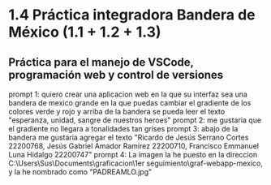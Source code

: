 # 
# 1.4 Práctica integradora Bandera de México (1.1 + 1.2 + 1.3)

## Práctica para el manejo de VSCode, programación web y control de versiones

prompt 1: quiero crear una aplicacion web en la que su interfaz sea una bandera de mexico grande en la que puedas cambiar el gradiente de los colores verde y rojo y arriba de la bandera se pueda leer el texto "esperanza, unidad, sangre de nuestros heroes"
prompt 2: me gustaria que el gradiente no llegara a tonalidades tan grises
prompt 3: abajo de la bandera me gustaria agregar el texto "Ricardo de Jesús Serrano Cortes 22200768, Jesús Gabriel Amador Ramirez 22200710, Francisco Emmanuel Luna Hidalgo 22200747"
prompt 4: La imagen la he puesto en la direccion C:\Users\Sus\Documents\graficacion\1er seguimiento\graf-webapp-mexico, y la he nombrado como "PADREAMLO.jpg"
